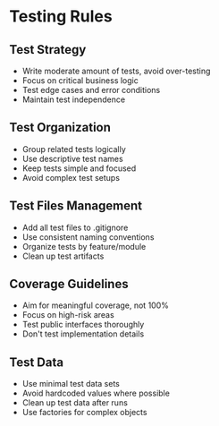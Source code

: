 # Testing Rules

## Test Strategy
- Write moderate amount of tests, avoid over-testing
- Focus on critical business logic
- Test edge cases and error conditions
- Maintain test independence

## Test Organization
- Group related tests logically
- Use descriptive test names
- Keep tests simple and focused
- Avoid complex test setups

## Test Files Management
- Add all test files to .gitignore
- Use consistent naming conventions
- Organize tests by feature/module
- Clean up test artifacts

## Coverage Guidelines
- Aim for meaningful coverage, not 100%
- Focus on high-risk areas
- Test public interfaces thoroughly
- Don't test implementation details

## Test Data
- Use minimal test data sets
- Avoid hardcoded values where possible
- Clean up test data after runs
- Use factories for complex objects
